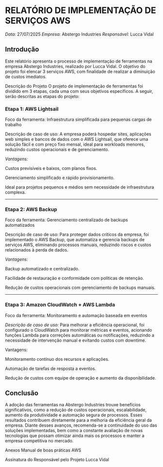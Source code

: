 # RELATÓRIO DE IMPLEMENTAÇÃO DE SERVIÇOS AWS
*Data:* 27/07/2025
*Empresa:* Abstergo Industries
*Responsável:* Lucca Vidal

## Introdução
Este relatório apresenta o processo de implementação de ferramentas na empresa Abstergo Industries, realizado por Lucca Vidal. O objetivo do projeto foi elencar 3 serviços AWS, com finalidade de realizar a diminuição de custos imediatos.

Descrição do Projeto
O projeto de implementação de ferramentas foi dividido em 3 etapas, cada uma com seus objetivos específicos. A seguir, serão descritas as etapas do projeto:

### Etapa 1: AWS Lightsail
Foco da ferramenta: Infraestrutura simplificada para pequenas cargas de trabalho

Descrição de caso de uso:
A empresa poderá hospedar sites, aplicações web simples e bancos de dados com o AWS Lightsail, que oferece uma solução fácil e com preço fixo mensal, ideal para workloads menores, reduzindo custos operacionais e de gerenciamento.

*Vantagens:*

Custos previsíveis e baixos, com planos fixos.

Gerenciamento simplificado e rápido provisionamento.

Ideal para projetos pequenos e médios sem necessidade de infraestrutura complexa.

---

### Etapa 2: AWS Backup
Foco da ferramenta: Gerenciamento centralizado de backups automatizados

Descrição de caso de uso:
Para proteger dados críticos da empresa, foi implementado o AWS Backup, que automatiza e gerencia backups de serviços AWS, eliminando processos manuais, reduzindo riscos e custos relacionados à perda de dados.

*Vantagens:*

Backup automatizado e centralizado.

Facilidade de restauração e conformidade com políticas de retenção.

Redução de custos operacionais com gerenciamento de backups manuais.

---

 ### Etapa 3: Amazon CloudWatch + AWS Lambda
Foco da ferramenta: Monitoramento e automação baseada em eventos

*Descrição de caso de uso:*
Para melhorar a eficiência operacional, foi configurado o CloudWatch para monitorar métricas e eventos, acionando funções Lambda para correções automáticas ou notificações, reduzindo a necessidade de intervenção manual e evitando custos com downtime.

Vantagens:

Monitoramento contínuo dos recursos e aplicações.

Automação de tarefas de resposta a eventos.

Redução de custos com equipe de operação e aumento da disponibilidade.

## Conclusão
A adoção das ferramentas na Abstergo Industries trouxe benefícios significativos, como a redução de custos operacionais, escalabilidade, aumento da produtividade e automação segura de processos. Esses resultados contribuem diretamente para a melhoria da eficiência geral da empresa. Diante desses avanços, recomenda-se a continuidade do uso das soluções implementadas, bem como a constante avaliação de novas tecnologias que possam otimizar ainda mais os processos e manter a empresa competitiva no mercado.

Anexos
Manual de boas práticas AWS

Assinatura do Responsável pelo Projeto
Lucca Vidal

